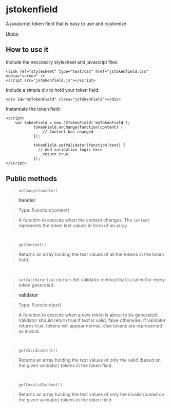 # jstokenfield
A javascript token field that is easy to use and customize.

<a href="http://lucaslouca.github.io/jstokenfield/" target="_blank">Demo</a>

## How to use it

Include the neccesary stylesheet and javascript files:
```
<link rel="stylesheet" type="text/css" href="jstokenfield.css" media="screen" />
<script src='jstokenfield.js'></script>
```

Include a simple div to hold your token field:
```
<div id="myTokenField" class="jsTokenField"></div>
```

Instantiate the token field:
```
<script>
	var tokenField = new JSTokenField('myTokenField');
			tokenField.onChange(function(content) {
				// Content has changed
			});
			
			tokenField.setValidator(function(text) {
			  // Add validation logic here
				return true;
			});
</script>
```

## Public methods
> `onChange(handler)`

>**handler**

>Type: Function(content)

>A function to execute when the content changes. The `content` represents the token text values in form of an array

<br>

> `getContent()`

>Returns an array holding the text values of all the tokens in the token field.

<br>

> `setValidator(validator)`
> Set validator method that is called for every token generated.

>**validator**

>Type: Function(text)

>A function to execute when a new token is about to be generated. Validator should return true if text is valid, false otherwise. If validator returns true, tokens will appear normal, else tokens are represented as invalid.

<br>

> `getValidContent()`

>Returns an array holding the text values of only the valid (based on the given validator) tokens in the token field.

<br>

> `getInvalidContent()`

>Returns an array holding the text values of only the invalid (based on the given validator) tokens in the token field.

